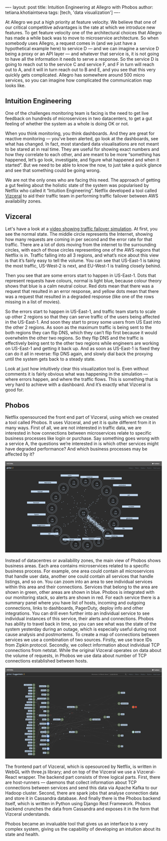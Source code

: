—-
layout: post
title: Intuition Engineering at Allegro with Phobos
author: tetiana.khotiaintseva
tags: [tech, 'data visualization']
—-

At Allegro we put a high priority at feature velocity. We believe that one of our critical competitive advantages is
the rate at which we introduce new features. To get feature velocity one of the architectural choices that Allegro
has made a while back was to move to microservice architecture. So when somebody uses Allegro, a request comes in
(and we just have a hypothetical example here) to service D — and we can imagine a service D being a proxy or an API
layer — and whatever that service is, it is not going to have all the information it needs to serve a response. So the
service D is going to reach out to the service C and service F, and F in turn will reach out to A, and it will in turn
reach out to B and E, and you see that this very quickly gets complicated.  Allegro has somewhere around 500 micro
services, so you can imagine how complicated the communication map looks like.

## Intuition Engineering
One of the challenges monitoring team is facing is the need to get live feedback on hundreds of microservices in two
datacenters, to get a gut feeling of whether the system as a whole is doing OK or not.

When you think monitoring, you think dashboards. And they are great for reactive monitoring — you’ve been alerted, go
look at the dashboards, see what has changed. In fact, most standard data visualisations are not meant to be stared at
in real time. They are useful for showing exact numbers and how they correlate to each other, and are meant to be more
“something has happened, let’s go look, investigate, and figure what happened and when it started”. But we need to be
able to know the now, to just take a quick glance and see that something could be going wrong.

We are not the only ones who are facing this need. The approach of getting a gut feeling about the holistic state of
the system was popularised by Netflix who called it “Intuition Engineering”. Netflix developed a tool called
[Vizceral](https://github.com/Netflix/vizceral) to aid their traffic team in performing traffic failover between AWS
availability zones.

## Vizceral
Let's have a look at a [video showing traffic failover simulation](https://youtu.be/KVbTjlZ0sfE).
At first, you see the normal state. The middle circle represents the Internet, showing how many requests are coming in
per second and the error rate for that traffic. There are a lot of dots moving from the internet to the surrounding
circles, with each of those circles representing one of the AWS regions that Netflix is in. Traffic falling into all 3
regions, and what’s nice about this view is that it’s fairly easy to tell the volume. You can see that US-East-1 is
taking the most traffic, US-West-2 is next, and EU-West-1 is trailing closely behind.

Then you see that are some errors start to happen in US-East-1. Dots that represent requests have colours, normal is
light blue, because colour theory shows that blue is a calm neutral colour. Red dots mean that there was a request
that resulted in an error response, and yellow dots mean that there was a request that resulted in a degraded response
(like one of the rows missing in a list of movies).

So the errors start to happen in US-East-1, and traffic team starts to scale up other 2 regions so that they can serve
traffic of the users being affected in the US-East-1. And soon they start to proxy some users from US East into the
other 2 regions. As soon as the maximum traffic is being sent to the both regions they can flip DNS, which they can’t
flip first because it would overwhelm the other two regions. So they flip DNS and the traffic is effectively being sent
to the other two regions while engineers are working on US-East-1 and getting it back up. And as soon as US-East-1 is
fixed they can do it all in reverse: flip DNS again, and slowly dial back the proxying until the system gets back to a
steady state.

Look at just how intuitively clear this visualization tool is. Even without comments it is fairly obvious what was
happening in the simulation — where errors happen, and where the traffic flows. This is something that is very hard to
achieve with a dashboard. And it’s exactly what Vizceral is good for.

## Phobos
Netflix opensourced the front end part of Vizceral, using which we created a tool called Phobos. It uses Vizceral, and
yet it is quite different from it in many ways. First of all, we are not interested in traffic data, we are interested
in how connections between microservices relate to specific business processes like login or purchase. Say something
goes wrong with a service A, the questions we’re interested in is which other services might have degraded performance?
And which business processes may be affected by it?

![Phobos area view](/img/articles/2018-03-08-intuition-engineering-at-allegro-with-phobos/areas.png)

Instead of datacentres or availability zones, the main view of Phobos shows business areas. Each area contains
microservices related to a specific business process. For example, one area could contain all microservices that handle
user data, another one could contain all services that handle listings, and so on. You can zoom into an area to see
individual services within this area and their connections. Services that belong to the area are shown in green, other
areas are shown in blue. Phobos is integrated with our monitoring stack, so alerts are shown in red. For each service
there is a summary panel where you have list of hosts, incoming and outgoing connections, links to dashboards,
PagerDuty, deploy info and other integrations. You can drill even further into an individual service to see individual
instances of this service, their alerts and connections.
Phobos has ability to travel back in time, so you can see what was the state of the system yesterday during an outage,
which is especially useful during root cause analysis and postmortems.
To create a map of connections between services we use a combination of two sources. Firstly, we use trace IDs from
Zipkin protocol. Secondly, we collect information about individual TCP connections from netstat. While the original
Vizceral operates on data about the volume of requests, in Phobos we use data about number of TCP connections
established between hosts.

![Phobos service view](/img/articles/2018-03-08-intuition-engineering-at-allegro-with-phobos/services.png)

The frontend part of Vizceral, which is opesourced by Netflix, is written in WebGL with three.js library; and on top of
the Vizceral we use a Vizceral-React  wrapper. The backend part consists of three logical parts. First, there are
host-runners — daemons that collect information about TCP connections between services and send this data via Apache
Kafka to our Hadoop cluster. Second, there are spark jobs that analyse connection data and store it in Cassandra
database. And finally there is the Phobos backend itself, which is written in Python using Django Rest Framework.
Phobos backend crunches the data from Cassandra and exposes it in the form that Vizceral understands.

Phobos became an invaluable tool that gives us an interface to a very complex system, giving us the capability of
developing an intuition about its state and health.

